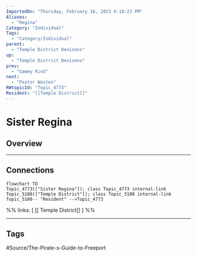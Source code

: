 ```yaml
---
ImportedOn: "Thursday, February 16, 2023 6:10:23 PM"
Aliases:
  - "Regina"
Category: "Individual"
Tags:
  - "Category/Individual"
parent:
  - "Temple District Denizens"
up:
  - "Temple District Denizens"
prev:
  - "Gamey Rind"
next:
  - "Pastor Wasten"
RWtopicId: "Topic_4773"
Resident: "[[Temple District]]"
---
```

# Sister Regina
## Overview
---
## Connections
```mermaid
flowchart TD
Topic_4773(["Sister Regina"]); class Topic_4773 internal-link
Topic_5108(["Temple District"]); class Topic_5108 internal-link
Topic_5108-- "Resident" -->Topic_4773
```
%%
links: [ [[ Temple District]] ]
%%


---
## Tags
#Source/The-Pirate-s-Guide-to-Freeport

